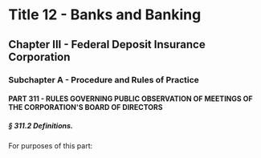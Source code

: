 
# Title 12 - Banks and Banking
## Chapter III - Federal Deposit Insurance Corporation
### Subchapter A - Procedure and Rules of Practice
#### PART 311 - RULES GOVERNING PUBLIC OBSERVATION OF MEETINGS OF THE CORPORATION'S BOARD OF DIRECTORS
##### § 311.2 Definitions.

For purposes of this part:
